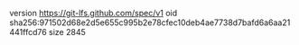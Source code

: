 version https://git-lfs.github.com/spec/v1
oid sha256:971502d68e2d5e655c995b2e78cfec10deb4ae7738d7bafd6a6aa21441ffcd76
size 2845
